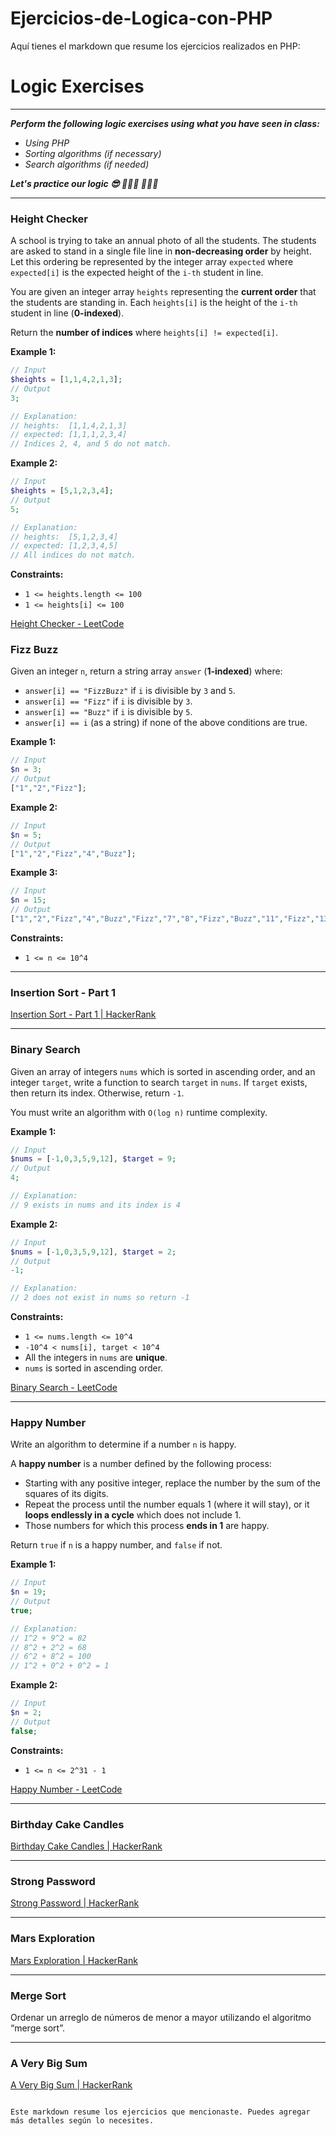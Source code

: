 # Ejercicios-de-Logica-con-PHP
Aquí tienes el markdown que resume los ejercicios realizados en PHP:


# Logic Exercises

---

***Perform the following logic exercises using what you have seen in class:***

- *Using PHP*
- *Sorting algorithms (if necessary)*
- *Search algorithms (if needed)*

***Let's practice our logic 😎 👨🏻‍💻 👩🏻‍💻***

---

### Height Checker
    
A school is trying to take an annual photo of all the students. The students are asked to stand in a single file line in **non-decreasing order** by height. Let this ordering be represented by the integer array `expected` where `expected[i]` is the expected height of the `i-th` student in line.

You are given an integer array `heights` representing the **current order** that the students are standing in. Each `heights[i]` is the height of the `i-th` student in line (**0-indexed**).

Return the **number of indices** where `heights[i] != expected[i]`.

**Example 1:**

```php
// Input
$heights = [1,1,4,2,1,3];
// Output
3;

// Explanation:
// heights:  [1,1,4,2,1,3]
// expected: [1,1,1,2,3,4]
// Indices 2, 4, and 5 do not match.
```

**Example 2:**

```php
// Input
$heights = [5,1,2,3,4];
// Output
5;

// Explanation:
// heights:  [5,1,2,3,4]
// expected: [1,2,3,4,5]
// All indices do not match.
```

**Constraints:**

- `1 <= heights.length <= 100`
- `1 <= heights[i] <= 100`

[Height Checker - LeetCode](https://leetcode.com/problems/height-checker/description/)



### Fizz Buzz
    
Given an integer `n`, return a string array `answer` (**1-indexed**) where:

- `answer[i] == "FizzBuzz"` if `i` is divisible by `3` and `5`.
- `answer[i] == "Fizz"` if `i` is divisible by `3`.
- `answer[i] == "Buzz"` if `i` is divisible by `5`.
- `answer[i] == i` (as a string) if none of the above conditions are true.

**Example 1:**

```php
// Input
$n = 3;
// Output
["1","2","Fizz"];
```

**Example 2:**

```php
// Input
$n = 5;
// Output
["1","2","Fizz","4","Buzz"];
```

**Example 3:**

```php
// Input
$n = 15;
// Output
["1","2","Fizz","4","Buzz","Fizz","7","8","Fizz","Buzz","11","Fizz","13","14","FizzBuzz"];
```

**Constraints:**

- `1 <= n <= 10^4`

---

### Insertion Sort - Part 1

[Insertion Sort - Part 1 | HackerRank](https://www.hackerrank.com/challenges/insertionsort1/problem?isFullScreen=true)

---

### Binary Search
    
Given an array of integers `nums` which is sorted in ascending order, and an integer `target`, write a function to search `target` in `nums`. If `target` exists, then return its index. Otherwise, return `-1`.

You must write an algorithm with `O(log n)` runtime complexity.

**Example 1:**

```php
// Input
$nums = [-1,0,3,5,9,12], $target = 9;
// Output
4;

// Explanation:
// 9 exists in nums and its index is 4
```

**Example 2:**

```php
// Input
$nums = [-1,0,3,5,9,12], $target = 2;
// Output
-1;

// Explanation:
// 2 does not exist in nums so return -1
```

**Constraints:**

- `1 <= nums.length <= 10^4`
- `-10^4 < nums[i], target < 10^4`
- All the integers in `nums` are **unique**.
- `nums` is sorted in ascending order.

[Binary Search - LeetCode](https://leetcode.com/problems/binary-search/description/)

---

### Happy Number
    
Write an algorithm to determine if a number `n` is happy.

A **happy number** is a number defined by the following process:

- Starting with any positive integer, replace the number by the sum of the squares of its digits.
- Repeat the process until the number equals 1 (where it will stay), or it **loops endlessly in a cycle** which does not include 1.
- Those numbers for which this process **ends in 1** are happy.

Return `true` if `n` is a happy number, and `false` if not.

**Example 1:**

```php
// Input
$n = 19;
// Output
true;

// Explanation:
// 1^2 + 9^2 = 82
// 8^2 + 2^2 = 68
// 6^2 + 8^2 = 100
// 1^2 + 0^2 + 0^2 = 1
```

**Example 2:**

```php
// Input
$n = 2;
// Output
false;
```

**Constraints:**

- `1 <= n <= 2^31 - 1`

[Happy Number - LeetCode](https://leetcode.com/problems/happy-number/description/)

---

### Birthday Cake Candles

[Birthday Cake Candles | HackerRank](https://www.hackerrank.com/challenges/birthday-cake-candles/problem?isFullScreen=true)

---

### Strong Password

[Strong Password | HackerRank](https://www.hackerrank.com/challenges/strong-password/problem?isFullScreen=true)

---

### Mars Exploration

[Mars Exploration | HackerRank](https://www.hackerrank.com/challenges/mars-exploration/problem?isFullScreen=true)

---

### Merge Sort
    
Ordenar un arreglo de números de menor a mayor utilizando el algoritmo “merge sort”.

---

### A Very Big Sum

[A Very Big Sum | HackerRank](https://www.hackerrank.com/challenges/a-very-big-sum/problem?isFullScreen=true)
```

Este markdown resume los ejercicios que mencionaste. Puedes agregar más detalles según lo necesites.
